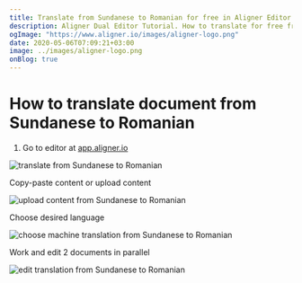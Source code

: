 ```yaml
---
title: Translate from Sundanese to Romanian for free in Aligner Editor
description: Aligner Dual Editor Tutorial. How to translate for free from Sundanese to Romanian. Aligner is multilingual document management platform. 
ogImage: "https://www.aligner.io/images/aligner-logo.png"
date: 2020-05-06T07:09:21+03:00
image: ../images/aligner-logo.png
onBlog: true
---
```


# How to translate document from Sundanese to Romanian

1. Go to editor at [app.aligner.io](https://app.aligner.io "Aligner App web page")

![translate from Sundanese to Romanian](../aligner-blank-editor.png "translate from Sundanese to Romanian")

Copy-paste content or upload content

![upload content from Sundanese to Romanian](../aligner-uploaded-document.png "upload content from Sundanese to Romanian")

Choose desired language

![choose machine translation from Sundanese to Romanian](../aligner-language-dropdown.png "choose machine translation from Sundanese to Romanian")

Work and edit 2 documents in parallel

![edit translation from Sundanese to Romanian](../aligner-double-sitded-editor.png "edit translation from Sundanese to Romanian")

